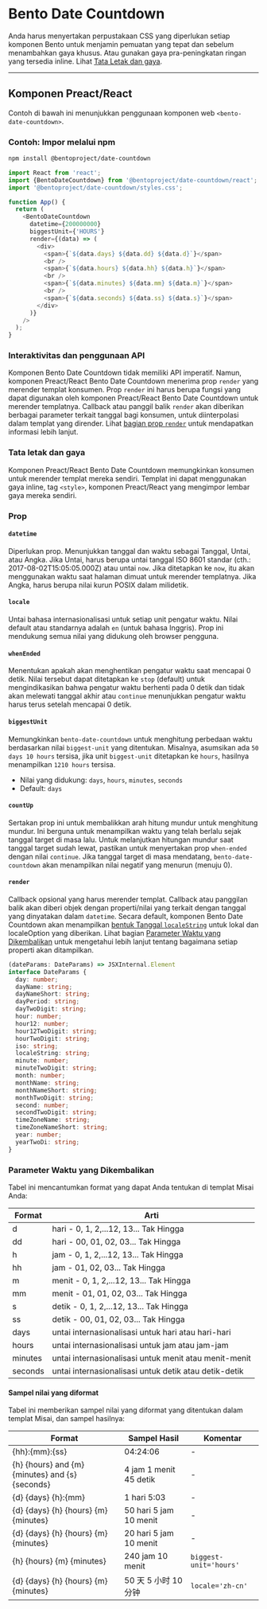 # Bento Date Countdown

Anda harus menyertakan perpustakaan CSS yang diperlukan setiap komponen Bento untuk menjamin pemuatan yang tepat dan sebelum menambahkan gaya khusus. Atau gunakan gaya pra-peningkatan ringan yang tersedia inline. Lihat [Tata Letak dan gaya](#layout-and-style).

<!--
## Web Component

TODO(https://go.amp.dev/issue/36619): Restore this section. We don't include it because we don't support <template> in Bento Web Components yet.

An older version of this file contains the removed section, though it's incorrect:

https://github.com/ampproject/amphtml/blob/422d171e87571c4d125a2bf956e78e92444c10e8/extensions/amp-date-countdown/1.0/README.md
-->

---

## Komponen Preact/React

Contoh di bawah ini menunjukkan penggunaan komponen web `<bento-date-countdown>`.

### Contoh: Impor melalui npm

```sh
npm install @bentoproject/date-countdown
```

```javascript
import React from 'react';
import {BentoDateCountdown} from '@bentoproject/date-countdown/react';
import '@bentoproject/date-countdown/styles.css';

function App() {
  return (
    <BentoDateCountdown
      datetime={200000000}
      biggestUnit={'HOURS'}
      render={(data) => (
        <div>
          <span>{`${data.days} ${data.dd} ${data.d}`}</span>
          <br />
          <span>{`${data.hours} ${data.hh} ${data.h}`}</span>
          <br />
          <span>{`${data.minutes} ${data.mm} ${data.m}`}</span>
          <br />
          <span>{`${data.seconds} ${data.ss} ${data.s}`}</span>
        </div>
      )}
    />
  );
}
```

### Interaktivitas dan penggunaan API

Komponen Bento Date Countdown tidak memiliki API imperatif. Namun, komponen Preact/React Bento Date Countdown menerima prop `render` yang merender templat konsumen. Prop `render` ini harus berupa fungsi yang dapat digunakan oleh komponen Preact/React Bento Date Countdown untuk merender templatnya. Callback atau panggil balik `render` akan diberikan berbagai parameter terkait tanggal bagi konsumen, untuk diinterpolasi dalam templat yang dirender. Lihat <a href="#render" data-md-type="link">bagian prop `render`</a> untuk mendapatkan informasi lebih lanjut.

### Tata letak dan gaya

Komponen Preact/React Bento Date Countdown memungkinkan konsumen untuk merender templat mereka sendiri. Templat ini dapat menggunakan gaya inline, tag `<style>`, komponen Preact/React yang mengimpor lembar gaya mereka sendiri.

### Prop

#### `datetime`

Diperlukan prop. Menunjukkan tanggal dan waktu sebagai Tanggal, Untai, atau Angka. Jika Untai, harus berupa untai tanggal ISO 8601 standar (cth.: 2017-08-02T15:05:05.000Z) atau untai `now`. Jika ditetapkan ke `now`, itu akan menggunakan waktu saat halaman dimuat untuk merender templatnya. Jika Angka, harus berupa nilai kurun POSIX dalam milidetik.

#### `locale`

Untai bahasa internasionalisasi untuk setiap unit pengatur waktu. Nilai default atau standarnya adalah `en` (untuk bahasa Inggris). Prop ini mendukung semua nilai yang didukung oleh browser pengguna.

#### `whenEnded`

Menentukan apakah akan menghentikan pengatur waktu saat mencapai 0 detik. Nilai tersebut dapat ditetapkan ke `stop` (default) untuk mengindikasikan bahwa pengatur waktu berhenti pada 0 detik dan tidak akan melewati tanggal akhir atau `continue` menunjukkan pengatur waktu harus terus setelah mencapai 0 detik.

#### `biggestUnit`

Memungkinkan `bento-date-countdown` untuk menghitung perbedaan waktu berdasarkan nilai `biggest-unit` yang ditentukan. Misalnya, asumsikan ada `50 days 10 hours` tersisa, jika unit `biggest-unit` ditetapkan ke `hours`, hasilnya menampilkan `1210 hours` tersisa.

-   Nilai yang didukung: `days`, `hours`, `minutes`, `seconds`
-   Default: `days`

#### `countUp`

Sertakan prop ini untuk membalikkan arah hitung mundur untuk menghitung mundur. Ini berguna untuk menampilkan waktu yang telah berlalu sejak tanggal target di masa lalu. Untuk melanjutkan hitungan mundur saat tanggal target sudah lewat, pastikan untuk menyertakan prop `when-ended` dengan nilai `continue`. Jika tanggal target di masa mendatang, `bento-date-countdown` akan menampilkan nilai negatif yang menurun (menuju 0).

#### `render`

Callback opsional yang harus merender templat. Callback atau panggilan balik akan diberi objek dengan properti/nilai yang terkait dengan tanggal yang dinyatakan dalam `datetime`. Secara default, komponen Bento Date Countdown akan menampilkan [bentuk Tanggal `localeString`](https://developer.mozilla.org/en-US/docs/Web/JavaScript/Reference/Global_Objects/Date/toLocaleString) untuk lokal dan localeOption yang diberikan. Lihat bagian [Parameter Waktu yang Dikembalikan](#returned-time-parameters) untuk mengetahui lebih lanjut tentang bagaimana setiap properti akan ditampilkan.

```typescript
(dateParams: DateParams) => JSXInternal.Element
interface DateParams {
  day: number;
  dayName: string;
  dayNameShort: string;
  dayPeriod: string;
  dayTwoDigit: string;
  hour: number;
  hour12: number;
  hour12TwoDigit: string;
  hourTwoDigit: string;
  iso: string;
  localeString: string;
  minute: number;
  minuteTwoDigit: string;
  month: number;
  monthName: string;
  monthNameShort: string;
  monthTwoDigit: string;
  second: number;
  secondTwoDigit: string;
  timeZoneName: string;
  timeZoneNameShort: string;
  year: number;
  yearTwoDi: string;
}
```

### Parameter Waktu yang Dikembalikan

Tabel ini mencantumkan format yang dapat Anda tentukan di templat Misai Anda:

| Format  | Arti                                                  |
| ------- | ----------------------------------------------------- |
| d       | hari - 0, 1, 2,...12, 13... Tak Hingga                |
| dd      | hari - 00, 01, 02, 03... Tak Hingga                   |
| h       | jam - 0, 1, 2,...12, 13... Tak Hingga                 |
| hh      | jam - 01, 02, 03... Tak Hingga                        |
| m       | menit - 0, 1, 2,...12, 13... Tak Hingga               |
| mm      | menit - 01, 01, 02, 03... Tak Hingga                  |
| s       | detik - 0, 1, 2,...12, 13... Tak Hingga               |
| ss      | detik - 00, 01, 02, 03... Tak Hingga                  |
| days    | untai internasionalisasi untuk hari atau hari-hari    |
| hours   | untai internasionalisasi untuk jam atau jam-jam       |
| minutes | untai internasionalisasi untuk menit atau menit-menit |
| seconds | untai internasionalisasi untuk detik atau detik-detik |

#### Sampel nilai yang diformat

Tabel ini memberikan sampel nilai yang diformat yang ditentukan dalam templat Misai, dan sampel hasilnya:

| Format                                          | Sampel Hasil           | Komentar               |
| ----------------------------------------------- | ---------------------- | ---------------------- |
| {hh}:{mm}:{ss}                                  | 04:24:06               | -                      |
| {h} {hours} and {m} {minutes} and {s} {seconds} | 4 jam 1 menit 45 detik | -                      |
| {d} {days} {h}:{mm}                             | 1 hari 5:03            | -                      |
| {d} {days} {h} {hours} {m} {minutes}            | 50 hari 5 jam 10 menit | -                      |
| {d} {days} {h} {hours} {m} {minutes}            | 20 hari 5 jam 10 menit | -                      |
| {h} {hours} {m} {minutes}                       | 240 jam 10 menit       | `biggest-unit='hours'` |
| {d} {days} {h} {hours} {m} {minutes}            | 50 天 5 小时 10 分钟   | `locale='zh-cn'`       |
